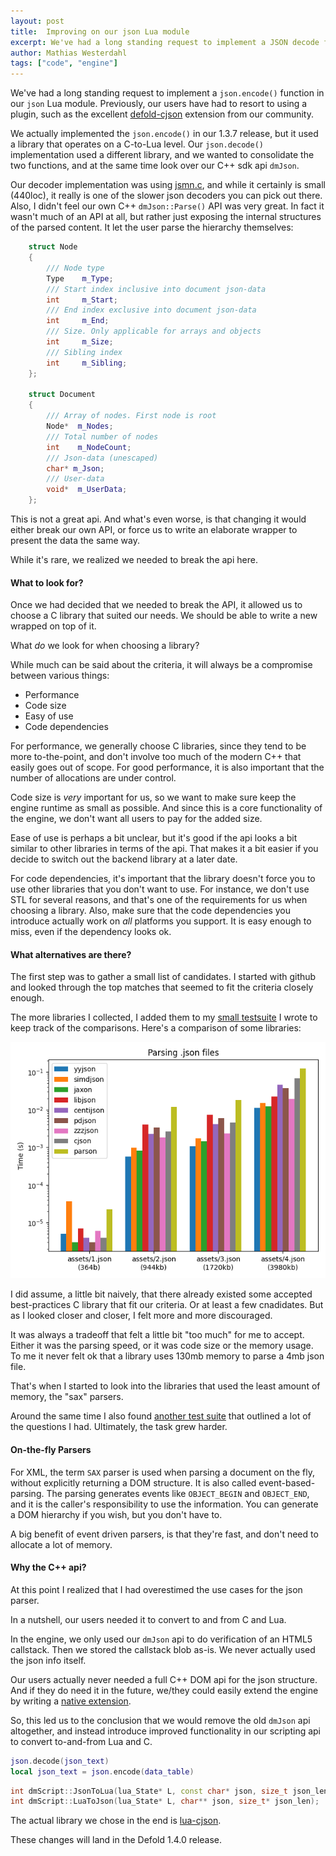 ```yaml
---
layout: post
title:  Improving on our json Lua module
excerpt: We've had a long standing request to implement a JSON decode function in our json Lua module. Previously, our users have had to resort to using a plugin, such as the excellent defold-cjson extension from our community.
author: Mathias Westerdahl
tags: ["code", "engine"]
---
```


We've had a long standing request to implement a `json.encode()` function in our `json` Lua module.
Previously, our users have had to resort to using a plugin, such as the excellent [defold-cjson](https://github.com/Melsoft-Games/defold-cjson) extension from our community.

We actually implemented the `json.encode()` in our 1.3.7 release, but it used a library that operates on a C-to-Lua level.
Our `json.decode()` implementation used a different library, and we wanted to consolidate the two functions, and at the same time look over our C++ sdk api `dmJson`.

Our decoder implementation was using [jsmn.c](https://github.com/zserge/jsmn), and while it certainly is small (440loc), it really is one of the slower json decoders you can pick out there. Also, I didn't feel our own C++ `dmJson::Parse()` API was very great.
In fact it wasn't much of an API at all, but rather just exposing the internal structures of the parsed content. It let the user parse the hierarchy themselves:

```c++
    struct Node
    {
        /// Node type
        Type    m_Type;
        /// Start index inclusive into document json-data
        int     m_Start;
        /// End index exclusive into document json-data
        int     m_End;
        /// Size. Only applicable for arrays and objects
        int     m_Size;
        /// Sibling index
        int     m_Sibling;
    };

    struct Document
    {
        /// Array of nodes. First node is root
        Node*  m_Nodes;
        /// Total number of nodes
        int    m_NodeCount;
        /// Json-data (unescaped)
        char* m_Json;
        /// User-data
        void*  m_UserData;
    };
```

This is not a great api. And what's even worse, is that changing it would either break our own API,
or force us to write an elaborate wrapper to present the data the same way.

While it's rare, we realized we needed to break the api here.

#### What to look for?

Once we had decided that we needed to break the API, it allowed us to choose a C library that suited our needs.
We should be able to write a new wrapped on top of it.

What _do_ we look for when choosing a library?

While much can be said about the criteria, it will always be a compromise between various things:

* Performance
* Code size
* Easy of use
* Code dependencies

For performance, we generally choose C libraries, since they tend to be more to-the-point,
and don't involve too much of the modern C++ that easily goes out of scope.
For good performance, it is also important that the number of allocations are under control.

Code size is _very_ important for us, so we want to make sure keep the engine runtime as small as possible.
And since this is a core functionality of the engine, we don't want all users to pay for the added size.

Ease of use is perhaps a bit unclear, but it's good if the api looks a bit similar to other libraries in terms of the api.
That makes it a bit easier if you decide to switch out the backend library at a later date.

For code dependencies, it's important that the library doesn't force you to use other libraries that you don't want to use.
For instance, we don't use STL for several reasons, and that's one of the requirements for us when choosing a library.
Also, make sure that the code dependencies you introduce actually work on _all_ platforms you support.
It is easy enough to miss, even if the dependency looks ok.

#### What alternatives are there?

The first step was to gather a small list of candidates.
I started with github and looked through the top matches that seemed to fit the criteria closely enough.

The more libraries I collected, I added them to my [small testsuite](https://github.com/JCash/json-tests) I wrote to keep track of the comparisons. Here's a comparison of some libraries:

![](/images/posts/json_parse_improvements/json_library_parse_time.png)

I did assume, a little bit naively, that there already existed some accepted best-practices C library that fit our criteria.
Or at least a few cnadidates. But as I looked closer and closer, I felt more and more discouraged.

It was always a tradeoff that felt a little bit "too much" for me to accept.
Either it was the parsing speed, or it was code size or the memory usage.
To me it never felt ok that a library uses 130mb memory to parse a 4mb json file.

That's when I started to look into the libraries that used the least amount of memory, the "sax" parsers.

Around the same time I also found [another test suite](https://github.com/miloyip/nativejson-benchmark#conformance-1) that outlined a lot of the questions I had. Ultimately, the task grew harder.

#### On-the-fly Parsers

For XML, the term `SAX` parser is used when parsing a document on the fly, without explicitly returning a DOM structure. It is also called event-based-parsing.
The parsing generates events like `OBJECT_BEGIN` and `OBJECT_END`, and it is the caller's responsibility to use the information.
You can generate a DOM hierarchy if you wish, but you don't have to.

A big benefit of event driven parsers, is that they're fast, and don't need to allocate a lot of memory.

#### Why the C++ api?

At this point I realized that I had overestimed the use cases for the json parser.

In a nutshell, our users needed it to convert to and from C and Lua.

In the engine, we only used our `dmJson` api to do verification of an HTML5 callstack.
Then we stored the callstack blob as-is. We never actually used the json info itself.

Our users actually never needed a full C++ DOM api for the json structure.
And if they do need it in the future, we/they could easily extend the engine by writing a [native extension](https://defold.com/manuals/extensions/).

So, this led us to the conclusion that we would remove the old `dmJson` api altogether, and instead introduce improved functionality in our scripting api to convert to-and-from Lua and C.

```Lua
json.decode(json_text)
local json_text = json.encode(data_table)
```
```c++
int dmScript::JsonToLua(lua_State* L, const char* json, size_t json_len);
int dmScript::LuaToJson(lua_State* L, char** json, size_t* json_len);
```

The actual library we chose in the end is [lua-cjson](https://github.com/openresty/lua-cjson).

These changes will land in the Defold 1.4.0 release.
